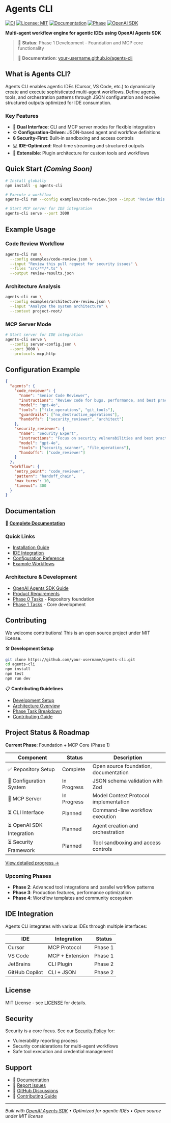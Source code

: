 # Agents CLI

[![CI](https://github.com/your-username/agents-cli/workflows/CI/badge.svg)](https://github.com/your-username/agents-cli/actions)
[![License: MIT](https://img.shields.io/badge/License-MIT-yellow.svg)](https://opensource.org/licenses/MIT)
[![Documentation](https://img.shields.io/badge/docs-GitHub%20Pages-blue)](https://your-username.github.io/agents-cli)
[![Phase](https://img.shields.io/badge/Phase-1%20Development-orange)]()
[![OpenAI SDK](https://img.shields.io/badge/OpenAI-Agents%20SDK-green)](https://openai.github.io/openai-agents-js/)

**Multi-agent workflow engine for agentic IDEs using OpenAI Agents SDK**

> 🚧 **Status**: Phase 1 Development - Foundation and MCP core functionality
>
> 📖 **Documentation**: [your-username.github.io/agents-cli](https://your-username.github.io/agents-cli)

## What is Agents CLI?

Agents CLI enables agentic IDEs (Cursor, VS Code, etc.) to dynamically create and execute sophisticated multi-agent workflows. Define agents, tools, and orchestration patterns through JSON configuration and receive structured outputs optimized for IDE consumption.

### Key Features

- 🔄 **Dual Interface**: CLI and MCP server modes for flexible integration
- ⚙️ **Configuration-Driven**: JSON-based agent and workflow definitions
- 🔒 **Security-First**: Built-in sandboxing and access controls
- 💻 **IDE-Optimized**: Real-time streaming and structured outputs
- 🧩 **Extensible**: Plugin architecture for custom tools and workflows

## Quick Start *(Coming Soon)*

```bash
# Install globally
npm install -g agents-cli

# Execute a workflow
agents-cli run --config examples/code-review.json --input "Review this code"

# Start MCP server for IDE integration
agents-cli serve --port 3000
```

## Example Usage

### Code Review Workflow
```bash
agents-cli run \
  --config examples/code-review.json \
  --input "Review this pull request for security issues" \
  --files "src/**/*.ts" \
  --output review-results.json
```

### Architecture Analysis
```bash
agents-cli run \
  --config examples/architecture-review.json \
  --input "Analyze the system architecture" \
  --context project-root/
```

### MCP Server Mode
```bash
# Start server for IDE integration
agents-cli serve \
  --config server-config.json \
  --port 3000 \
  --protocols mcp,http
```

## Configuration Example

```json
{
  "agents": {
    "code_reviewer": {
      "name": "Senior Code Reviewer",
      "instructions": "Review code for bugs, performance, and best practices",
      "model": "gpt-4o",
      "tools": ["file_operations", "git_tools"],
      "guardrails": ["no_destructive_operations"],
      "handoffs": ["security_reviewer", "architect"]
    },
    "security_reviewer": {
      "name": "Security Expert",
      "instructions": "Focus on security vulnerabilities and best practices",
      "model": "gpt-4o",
      "tools": ["security_scanner", "file_operations"],
      "handoffs": ["code_reviewer"]
    }
  },
  "workflow": {
    "entry_point": "code_reviewer",
    "pattern": "handoff_chain",
    "max_turns": 10,
    "timeout": 300
  }
}
```

## Documentation

📖 **[Complete Documentation](https://your-username.github.io/agents-cli)**

### Quick Links
- [Installation Guide](https://your-username.github.io/agents-cli/getting-started/installation)
- [IDE Integration](https://your-username.github.io/agents-cli/guides/ide-integration)
- [Configuration Reference](https://your-username.github.io/agents-cli/api/configuration-schema)
- [Example Workflows](https://your-username.github.io/agents-cli/examples/)

### Architecture & Development
- [OpenAI Agents SDK Guide](AGENTS.md)
- [Product Requirements](docs/PRD.md)
- [Phase 0 Tasks](docs/tasks/phase0.md) - Repository foundation
- [Phase 1 Tasks](docs/tasks/phase1.md) - Core development

## Contributing

We welcome contributions! This is an open source project under MIT license.

🛠️ **Development Setup**
```bash
git clone https://github.com/your-username/agents-cli.git
cd agents-cli
npm install
npm test
npm run dev
```

📋 **Contributing Guidelines**
- [Development Setup](https://your-username.github.io/agents-cli/contributing/development-setup)
- [Architecture Overview](https://your-username.github.io/agents-cli/contributing/architecture)
- [Phase Task Breakdown](https://your-username.github.io/agents-cli/contributing/phase-roadmap)
- [Contributing Guide](CONTRIBUTING.md)

## Project Status & Roadmap

**Current Phase**: Foundation + MCP Core (Phase 1)

| Component | Status | Description |
|-----------|--------|-------------|
| ✅ Repository Setup | Complete | Open source foundation, documentation |
| 🚧 Configuration System | In Progress | JSON schema validation with Zod |
| 🚧 MCP Server | In Progress | Model Context Protocol implementation |
| ⏳ CLI Interface | Planned | Command-line workflow execution |
| ⏳ OpenAI SDK Integration | Planned | Agent creation and orchestration |
| ⏳ Security Framework | Planned | Tool sandboxing and access controls |

[View detailed progress →](https://your-username.github.io/agents-cli/contributing/phase-roadmap)

### Upcoming Phases
- **Phase 2**: Advanced tool integrations and parallel workflow patterns
- **Phase 3**: Production features, performance optimization
- **Phase 4**: Workflow templates and community ecosystem

## IDE Integration

Agents CLI integrates with various IDEs through multiple interfaces:

| IDE | Integration | Status |
|-----|-------------|--------|
| Cursor | MCP Protocol | Phase 1 |
| VS Code | MCP + Extension | Phase 1 |
| JetBrains | CLI Plugin | Phase 2 |
| GitHub Copilot | CLI + JSON | Phase 2 |

## License

MIT License - see [LICENSE](LICENSE) for details.

## Security

Security is a core focus. See our [Security Policy](SECURITY.md) for:
- Vulnerability reporting process
- Security considerations for multi-agent workflows
- Safe tool execution and credential management

## Support

- 📖 [Documentation](https://your-username.github.io/agents-cli)
- 🐛 [Report Issues](https://github.com/your-username/agents-cli/issues)
- 💬 [GitHub Discussions](https://github.com/your-username/agents-cli/discussions)
- 🤝 [Contributing Guide](CONTRIBUTING.md)

---

*Built with [OpenAI Agents SDK](https://openai.github.io/openai-agents-js/) • Optimized for agentic IDEs • Open source under MIT license*